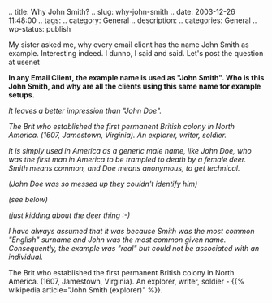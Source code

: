 .. title: Why John Smith?
.. slug: why-john-smith
.. date: 2003-12-26 11:48:00
.. tags: 
.. category: General
.. description: 
.. categories: General
.. wp-status: publish

My sister asked me, why every email client has the name John Smith as example.
Interesting indeed. I dunno, I said and said. Let's post the question at usenet

**In any Email Client, the example name is used as "John Smith". Who is this John
Smith, and why are all the clients using this same name for example setups.**

_It leaves a better impression than "John Doe"._

_The Brit who established the first permanent British colony in North America.
(1607, Jamestown, Virginia). An explorer, writer, soldier._

_It is simply used in America as a generic male name, like John Doe, who was the
first man in America to be trampled to death by a female deer. Smith means
common, and Doe means anonymous, to get technical._

_(John Doe was so messed up they couldn't identify him)_

_(see below)_

_(just kidding about the deer thing :-)_

_I have always assumed that it was because Smith was the most common "English"
surname and John was the most common given name. Consequently, the example was
"real" but could not be associated with an individual._

The Brit who established the first permanent British colony in North America.
(1607, Jamestown, Virginia). An explorer, writer, soldier - {{% wikipedia article="John Smith (explorer)" %}}.

